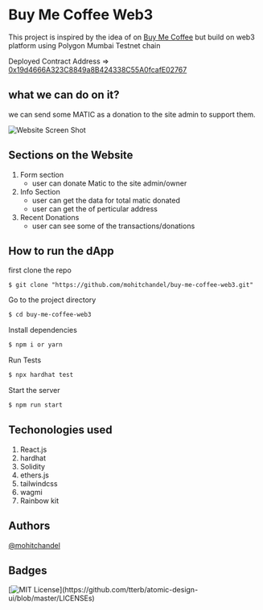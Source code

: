 # Buy Me Coffee Web3

This project is inspired by the idea of on [Buy Me Coffee](https://www.buymeacoffee.com/) but build
on web3 platform using Polygon Mumbai Testnet chain

Deployed Contract Address => [0x19d4666A323C8849a8B424338C55A0fcafE02767](https://polygonscan.com/address/0x19d4666A323C8849a8B424338C55A0fcafE02767)

## what we can do on it?

we can send some MATIC as a donation to the site admin to support them.

![Website Screen Shot](https://i.postimg.cc/pdnJScCd/Screenshot-2022-08-20-at-9-37-59-PM.png)

## Sections on the Website
1. Form section
    - user can donate Matic to the site admin/owner
2. Info Section
    - user can get the data for total matic donated
    - user can get the of perticular address
3. Recent Donations
    - user can see some of the transactions/donations


## How to run the dApp

first clone the repo
```shell
$ git clone "https://github.com/mohitchandel/buy-me-coffee-web3.git"
```
Go to the project directory
```bash
$ cd buy-me-coffee-web3
```
Install dependencies
```bash
$ npm i or yarn
```
Run Tests
```bash
$ npx hardhat test
```
Start the server
```bash
$ npm run start
```


## Techonologies used

1. React.js 
2. hardhat
3. Solidity
4. ethers.js
5. tailwindcss
6. wagmi
7. Rainbow kit

## Authors
[@mohitchandel](https://www.github.com/mohitchandel)


## Badges
[![MIT License](https://img.shields.io/apm/l/atomic-design-ui.svg?)](https://github.com/tterb/atomic-design-ui/blob/master/LICENSEs)


